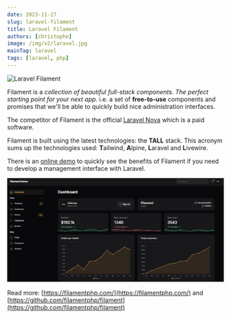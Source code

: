 ```yaml
---
date: 2023-11-27
slug: laravel-filament
title: Laravel Filament
authors: [christophe]
image: /img/v2/laravel.jpg
mainTag: laravel
tags: [laravel, php]
---
```

<!-- cspell:ignore ailwind,lpine,aravel,ivewire -->
![Laravel Filament](/img/v2/laravel.jpg)

Filament is a *collection of beautiful full-stack components. The perfect starting point for your next app.* i.e. a set of **free-to-use** components and promises that we'll be able to quickly build nice administration interfaces.

The competitor of Filament is the official [Laravel Nova](https://nova.laravel.com/) which is a paid software.

Filament is built using the latest technologies: the **TALL** stack. This acronym sums up the technologies used: **T**ailwind, **A**lpine, **L**aravel and **L**ivewire.

<!-- truncate -->

There is an [online demo](https://demo.filamentphp.com/) to quickly see the benefits of Filament if you need to develop a management interface with Laravel.

![Filament Demo](./images/filament_demo.jpg)

Read more: [https://filamentphp.com/](https://filamentphp.com/) and [https://github.com/filamentphp/filament](https://github.com/filamentphp/filament)
